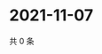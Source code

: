# 2021-11-07

共 0 条

<!-- BEGIN WEIBO -->
<!-- 最后更新时间 Sun Nov 07 2021 17:13:45 GMT+0800 (China Standard Time) -->

<!-- END WEIBO -->
